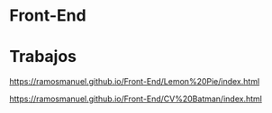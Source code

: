 # Front-End

# Trabajos

https://ramosmanuel.github.io/Front-End/Lemon%20Pie/index.html

https://ramosmanuel.github.io/Front-End/CV%20Batman/index.html

